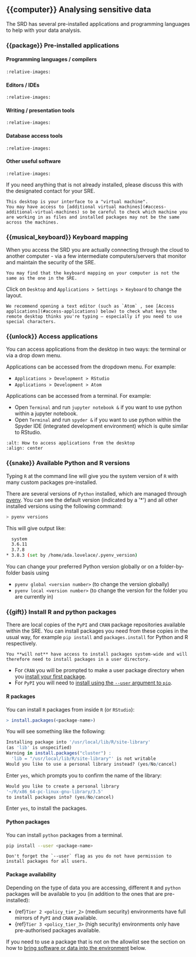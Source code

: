 ## {{computer}} Analysing sensitive data

The SRD has several pre-installed applications and programming languages to help with your data analysis.

### {{package}} Pre-installed applications

#### Programming languages / compilers

```{include} snippets/software_languages.partial.md
:relative-images:
```

#### Editors / IDEs

```{include} snippets/software_editors.partial.md
:relative-images:
```

#### Writing / presentation tools

```{include} snippets/software_presentation.partial.md
:relative-images:
```

#### Database access tools

```{include} snippets/software_database.partial.md
:relative-images:
```

#### Other useful software

```{include} snippets/software_other.partial.md
:relative-images:
```

If you need anything that is not already installed, please discuss this with the designated contact for your SRE.

```{attention}
This desktop is your interface to a "virtual machine".
You may have access to [additional virtual machines](#access-additional-virtual-machines) so be careful to check which machine you are working in as files and installed packages may not be the same across the machines.
```

### {{musical_keyboard}} Keyboard mapping

When you access the SRD you are actually connecting through the cloud to another computer - via a few intermediate computers/servers that monitor and maintain the security of the SRE.

```{caution}
You may find that the keyboard mapping on your computer is not the same as the one in the SRE.
```

Click on `Desktop` and `Applications > Settings > Keyboard` to change the layout.

```{tip}
We recommend opening a text editor (such as `Atom` , see [Access applications](#access-applications) below) to check what keys the remote desktop thinks you're typing – especially if you need to use special characters.
```

### {{unlock}} Access applications

You can access applications from the desktop in two ways: the terminal or via a drop down menu.

Applications can be accessed from the dropdown menu.
For example:

- `Applications > Development > RStudio`
- `Applications > Development > Atom`

Applications can be accessed from a terminal.
For example:

- Open `Terminal` and run `jupyter notebook &` if you want to use python within a jupyter notebook.
- Open `Terminal` and run `spyder &` if you want to use python within the Spyder IDE (integrated development environment) which is quite similar to RStudio.

```{image} user_guide/access_desktop_applications.png
:alt: How to access applications from the desktop
:align: center
```

### {{snake}} Available Python and R versions

Typing `R` at the command line will give you the system version of `R` with many custom packages pre-installed.

There are several versions of `Python` installed, which are managed through [pyenv](https://github.com/pyenv/pyenv).
You can see the default version (indicated by a '\*') and all other installed versions using the following command:

```bash
> pyenv versions
```

This will give output like:

```bash
  system
  3.6.11
  3.7.8
* 3.8.3 (set by /home/ada.lovelace/.pyenv_version)
```

You can change your preferred Python version globally or on a folder-by-folder basis using

- `pyenv global <version number>` (to change the version globally)
- `pyenv local <version number>` (to change the version for the folder you are currently in)

### {{gift}} Install R and python packages

There are local copies of the `PyPI` and `CRAN` package repositories available within the SRE.
You can install packages you need from these copies in the usual way, for example `pip install` and `packages.install` for Python and R respectively.

```{caution}
You **will not** have access to install packages system-wide and will therefore need to install packages in a user directory.
```

- For `CRAN` you will be prompted to make a user package directory when you [install your first package](#r-packages).
- For `PyPI` you will need to [install using the `--user` argument to `pip`](#python-packages).

#### R packages

You can install `R` packages from inside `R` (or `RStudio`):

```R
> install.packages(<package-name>)
```

You will see something like the following:

```R
Installing package into '/usr/local/lib/R/site-library'
(as 'lib' is unspecified)
Warning in install.packages("cluster") :
  'lib = "/usr/local/lib/R/site-library"' is not writable
Would you like to use a personal library instead? (yes/No/cancel)
```

Enter `yes`, which prompts you to confirm the name of the library:

```R
Would you like to create a personal library
'~/R/x86_64-pc-linux-gnu-library/3.5'
to install packages into? (yes/No/cancel)
```

Enter `yes`, to install the packages.

#### Python packages

You can install `python` packages from a terminal.

```bash
pip install --user <package-name>
```

```{tip}
Don't forget the `--user` flag as you do not have permission to install packages for all users.
```

#### Package availability

Depending on the type of data you are accessing, different `R` and `python` packages will be available to you (in addition to the ones that are pre-installed):

- {ref}`Tier 2 <policy_tier_2>` (medium security) environments have full mirrors of `PyPI` and `CRAN` available.
- {ref}`Tier 3 <policy_tier_3>` (high security) environments only have pre-authorised packages available.

If you need to use a package that is not on the allowlist see the section on how to [bring software or data into the environment](#bring-in-new-files-to-the-sre) below.
